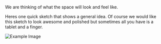We are thinking of what the space will look and feel like.

Heres one quick sketch that shows a general idea. Of course we would like this sketch to look awesome and polished but sometimes all you have is a tablet and a finger.

![Example Image](../project_images/000DevArtSketch.jpg?raw=true "Drawing!")

